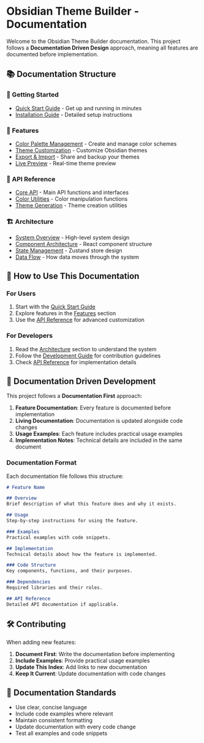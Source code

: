 # Obsidian Theme Builder - Documentation

Welcome to the Obsidian Theme Builder documentation. This project follows a **Documentation Driven Design** approach, meaning all features are documented before implementation.

## 📚 Documentation Structure

### 🚀 Getting Started
- [Quick Start Guide](./guides/quick-start.md) - Get up and running in minutes
- [Installation Guide](./guides/installation.md) - Detailed setup instructions

### 🎨 Features
- [Color Palette Management](./features/color-palette.md) - Create and manage color schemes
- [Theme Customization](./features/theme-customization.md) - Customize Obsidian themes
- [Export & Import](./features/export-import.md) - Share and backup your themes
- [Live Preview](./features/live-preview.md) - Real-time theme preview

### 🔧 API Reference
- [Core API](./api/core.md) - Main API functions and interfaces
- [Color Utilities](./api/color-utils.md) - Color manipulation functions
- [Theme Generation](./api/theme-generation.md) - Theme creation utilities

### 🏗️ Architecture
- [System Overview](./architecture/overview.md) - High-level system design
- [Component Architecture](./architecture/components.md) - React component structure
- [State Management](./architecture/state.md) - Zustand store design
- [Data Flow](./architecture/data-flow.md) - How data moves through the system

## 📖 How to Use This Documentation

### For Users
1. Start with the [Quick Start Guide](./guides/quick-start.md)
2. Explore features in the [Features](./features/) section
3. Use the [API Reference](./api/) for advanced customization

### For Developers
1. Read the [Architecture](./architecture/) section to understand the system
2. Follow the [Development Guide](./guides/development.md) for contribution guidelines
3. Check [API Reference](./api/) for implementation details

## 🔄 Documentation Driven Development

This project follows a **Documentation First** approach:

1. **Feature Documentation**: Every feature is documented before implementation
2. **Living Documentation**: Documentation is updated alongside code changes
3. **Usage Examples**: Each feature includes practical usage examples
4. **Implementation Notes**: Technical details are included in the same document

### Documentation Format

Each documentation file follows this structure:

```markdown
# Feature Name

## Overview
Brief description of what this feature does and why it exists.

## Usage
Step-by-step instructions for using the feature.

### Examples
Practical examples with code snippets.

## Implementation
Technical details about how the feature is implemented.

### Code Structure
Key components, functions, and their purposes.

### Dependencies
Required libraries and their roles.

## API Reference
Detailed API documentation if applicable.
```

## 🛠️ Contributing

When adding new features:

1. **Document First**: Write the documentation before implementing
2. **Include Examples**: Provide practical usage examples
3. **Update This Index**: Add links to new documentation
4. **Keep It Current**: Update documentation with code changes

## 📝 Documentation Standards

- Use clear, concise language
- Include code examples where relevant
- Maintain consistent formatting
- Update documentation with every code change
- Test all examples and code snippets